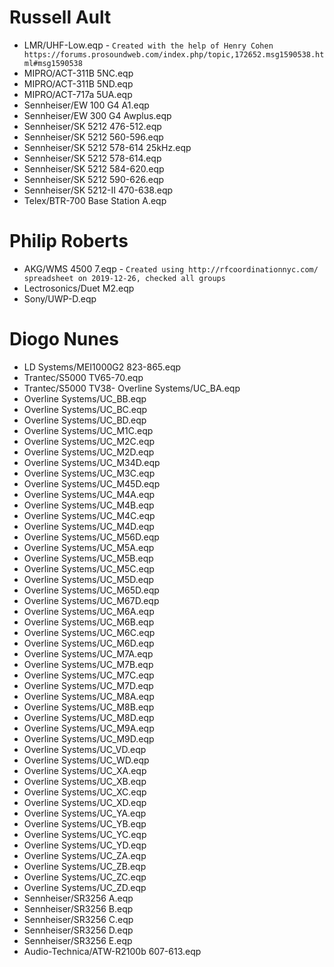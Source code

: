 # Russell Ault
- LMR/UHF-Low.eqp - `Created with the help of Henry Cohen https://forums.prosoundweb.com/index.php/topic,172652.msg1590538.html#msg1590538`
- MIPRO/ACT-311B 5NC.eqp
- MIPRO/ACT-311B 5ND.eqp
- MIPRO/ACT-717a 5UA.eqp
- Sennheiser/EW 100 G4 A1.eqp
- Sennheiser/EW 300 G4 Awplus.eqp
- Sennheiser/SK 5212 476-512.eqp
- Sennheiser/SK 5212 560-596.eqp
- Sennheiser/SK 5212 578-614 25kHz.eqp
- Sennheiser/SK 5212 578-614.eqp
- Sennheiser/SK 5212 584-620.eqp
- Sennheiser/SK 5212 590-626.eqp
- Sennheiser/SK 5212-II 470-638.eqp
- Telex/BTR-700 Base Station A.eqp

# Philip Roberts
- AKG/WMS 4500 7.eqp - `Created using http://rfcoordinationnyc.com/ spreadsheet on 2019-12-26, checked all groups`
- Lectrosonics/Duet M2.eqp
- Sony/UWP-D.eqp

# Diogo Nunes
- LD Systems/MEI1000G2 823-865.eqp
- Trantec/S5000 TV65-70.eqp
- Trantec/S5000 TV38- Overline Systems/UC_BA.eqp
- Overline Systems/UC_BB.eqp
- Overline Systems/UC_BC.eqp
- Overline Systems/UC_BD.eqp
- Overline Systems/UC_M1C.eqp
- Overline Systems/UC_M2C.eqp
- Overline Systems/UC_M2D.eqp
- Overline Systems/UC_M34D.eqp
- Overline Systems/UC_M3C.eqp
- Overline Systems/UC_M45D.eqp
- Overline Systems/UC_M4A.eqp
- Overline Systems/UC_M4B.eqp
- Overline Systems/UC_M4C.eqp
- Overline Systems/UC_M4D.eqp
- Overline Systems/UC_M56D.eqp
- Overline Systems/UC_M5A.eqp
- Overline Systems/UC_M5B.eqp
- Overline Systems/UC_M5C.eqp
- Overline Systems/UC_M5D.eqp
- Overline Systems/UC_M65D.eqp
- Overline Systems/UC_M67D.eqp
- Overline Systems/UC_M6A.eqp
- Overline Systems/UC_M6B.eqp
- Overline Systems/UC_M6C.eqp
- Overline Systems/UC_M6D.eqp
- Overline Systems/UC_M7A.eqp
- Overline Systems/UC_M7B.eqp
- Overline Systems/UC_M7C.eqp
- Overline Systems/UC_M7D.eqp
- Overline Systems/UC_M8A.eqp
- Overline Systems/UC_M8B.eqp
- Overline Systems/UC_M8D.eqp
- Overline Systems/UC_M9A.eqp
- Overline Systems/UC_M9D.eqp
- Overline Systems/UC_VD.eqp
- Overline Systems/UC_WD.eqp
- Overline Systems/UC_XA.eqp
- Overline Systems/UC_XB.eqp
- Overline Systems/UC_XC.eqp
- Overline Systems/UC_XD.eqp
- Overline Systems/UC_YA.eqp
- Overline Systems/UC_YB.eqp
- Overline Systems/UC_YC.eqp
- Overline Systems/UC_YD.eqp
- Overline Systems/UC_ZA.eqp
- Overline Systems/UC_ZB.eqp
- Overline Systems/UC_ZC.eqp
- Overline Systems/UC_ZD.eqp
- Sennheiser/SR3256 A.eqp
- Sennheiser/SR3256 B.eqp
- Sennheiser/SR3256 C.eqp
- Sennheiser/SR3256 D.eqp
- Sennheiser/SR3256 E.eqp
- Audio-Technica/ATW-R2100b 607-613.eqp
